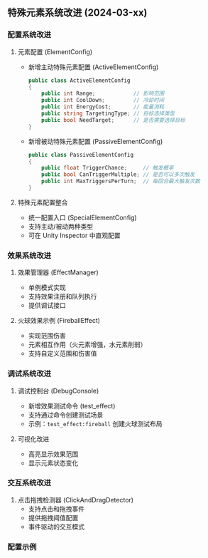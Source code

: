 ## 特殊元素系统改进 (2024-03-xx)

### 配置系统改进
1. 元素配置 (ElementConfig)
   - 新增主动特殊元素配置 (ActiveElementConfig)
     ```csharp
     public class ActiveElementConfig
     {
         public int Range;            // 影响范围
         public int CoolDown;         // 冷却时间
         public int EnergyCost;       // 能量消耗
         public string TargetingType; // 目标选择类型
         public bool NeedTarget;      // 是否需要选择目标
     }
     ```
   - 新增被动特殊元素配置 (PassiveElementConfig)
     ```csharp
     public class PassiveElementConfig
     {
         public float TriggerChance;     // 触发概率
         public bool CanTriggerMultiple; // 是否可以多次触发
         public int MaxTriggersPerTurn;  // 每回合最大触发次数
     }
     ```

2. 特殊元素配置整合
   - 统一配置入口 (SpecialElementConfig)
   - 支持主动/被动两种类型
   - 可在 Unity Inspector 中直观配置

### 效果系统改进
1. 效果管理器 (EffectManager)
   - 单例模式实现
   - 支持效果注册和队列执行
   - 提供调试接口

2. 火球效果示例 (FireballEffect)
   - 实现范围伤害
   - 元素相互作用（火元素增强，水元素削弱）
   - 支持自定义范围和伤害值

### 调试系统改进
1. 调试控制台 (DebugConsole)
   - 新增效果测试命令 (test_effect)
   - 支持通过命令创建测试场景
   - 示例：`test_effect:fireball` 创建火球测试布局

2. 可视化改进
   - 高亮显示效果范围
   - 显示元素状态变化

### 交互系统改进
1. 点击拖拽检测器 (ClickAndDragDetector)
   - 支持点击和拖拽事件
   - 提供拖拽阈值配置
   - 事件驱动的交互模式

### 配置示例 
